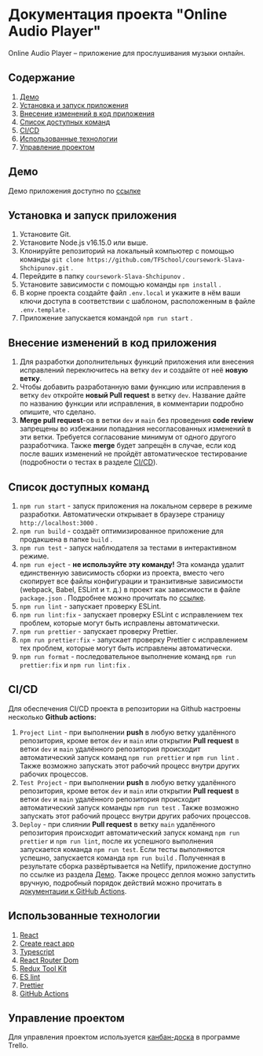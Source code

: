 # Документация проекта "Online Audio Player"

Online Audio Player – приложение для прослушивания музыки онлайн.

## Содержание

1. [Демо](#якорь_демо)
1. [Установка и запуск приложения](#якорь_установка_и_запуск_приложения)
1. [Внесение изменений в код приложения](#якорь_внесение_изменений_в_код_приложения)
1. [Список доступных команд](#якорь_список_доступных_команд)
1. [CI/CD](#якорь_cicd)
1. [Использованные технологии](#якорь_использованные_технологии)
1. [Управление проектом](#якорь_управление_проектом)

## Демо<a name="якорь_демо"></a>

Демо приложения доступно по [ссылке](https://tfs-online-audio-player.netlify.app/)

## Установка и запуск приложения<a name="якорь_установка_и_запуск_приложения"></a>

1. Установите Git.
1. Установите Node.js v16.15.0 или выше.
1. Клонируйте репозиторий на локальный компьютер с помощью команды `git clone https://github.com/TFSchool/coursework-Slava-Shchipunov.git` .
1. Перейдите в папку `coursework-Slava-Shchipunov` .
1. Установите зависимости с помощью команды `npm install` .
1. В корне проекта создайте файл `.env.local` и укажите в нём ваши ключи доступа в соответствии с шаблоном, расположенным в файле `.env.template` .
1. Приложение запускается командой `npm run start` .

## Внесение изменений в код приложения<a name="якорь_внесение_изменений_в_код_приложения"></a>

1. Для разработки дополнительных функций приложения или внесения исправлений переключитесь на ветку `dev` и создайте от неё **новую ветку**.
1. Чтобы добавить разработанную вами функцию или исправления в ветку `dev` откройте **новый Pull request** в ветку `dev`. Название дайте по названию функции или исправления, в комментарии подробно опишите, что сделано.
1. **Merge pull request**-ов в ветки `dev` и `main` без проведения **code review** запрещены во избежании попадания несогласованных изменений в эти ветки. Требуется согласование минимум от одного другого разработчика. Также **merge** будет запрещён в случае, если код после ваших изменений не пройдёт автоматическое тестирование (подробности о тестах в разделе [CI/CD](#якорь_cicd)).

## Список доступных команд<a name="якорь_список_доступных_команд"></a>

1. `npm run start` - запуск приложения на локальном сервере в режиме разработки. Автоматически открывает в браузере страницу `http://localhost:3000` .
1. `npm run build` - создаёт оптимизированное приложение для продакшена в папке `build` .
1. `npm run test` - запуск наблюдателя за тестами в интерактивном режиме.
1. `npm run eject` - **не используйте эту команду!** Эта команда удалит единственную зависимость сборки из проекта, вместо чего скопирует все файлы конфигурации и транзитивные зависимости (webpack, Babel, ESLint и т. д.) в проект как зависимости в файле `package.json` . Подробнее можно прочитать по [ссылке](https://create-react-app.dev/docs/available-scripts#npm-run-eject).
1. `npm run lint` - запускает проверку ESLint.
1. `npm run lint:fix` - запускает проверку ESLint с исправлением тех проблем, которые могут быть исправлены автоматически.
1. `npm run prettier` - запускает проверку Prettier.
1. `npm run prettier:fix` - запускает проверку Prettier с исправлением тех проблем, которые могут быть исправлены автоматически.
1. `npm run format` - последовательное выполнение команд `npm run prettier:fix` и `npm run lint:fix` .

## CI/CD<a name="якорь_cicd"></a>

Для обеспечения CI/CD проекта в репозитории на Github настроены несколько **Github actions:**

1. `Project Lint` - при выполнении **push** в любую ветку удалённого репозитория, кроме веток `dev` и `main` или открытии **Pull request** в ветки `dev` и `main` удалённого репозитория происходит автоматический запуск команд `npm run prettier` и `npm run lint` . Также возможно запускать этот рабочий процесс внутри других рабочих процессов.
1. `Test Project` - при выполнении **push** в любую ветку удалённого репозитория, кроме веток `dev` и `main` или открытии **Pull request** в ветки `dev` и `main` удалённого репозитория происходит автоматический запуск команды `npm run test` . Также возможно запускать этот рабочий процесс внутри других рабочих процессов.
1. `Deploy` - при слиянии **Pull request** в ветку `main` удалённого репозитория происходит автоматический запуск команд `npm run prettier` и `npm run lint`, после их успешного выполнения запускается команда `npm run test`. Если тесты выполняются успешно, запускается команда `npm run build` . Полученная в результате сборка развёртывается на Netlify, приложение доступно по ссылке из раздела [Демо](#якорь_демо). Также процесс деплоя можно запустить вручную, подробный порядок действий можно прочитать в [документации к GitHub Actions](https://docs.github.com/ru/actions/managing-workflow-runs/manually-running-a-workflow#running-a-workflow).

## Использованные технологии<a name="якорь_использованные_технологии"></a>

1. [React](https://reactjs.org)
1. [Create react app](https://create-react-app.dev)
1. [Typescript](https://typescriptlang.org)
1. [React Router Dom](https://reactrouter.com)
1. [Redux Tool Kit](https://redux-toolkit.js.org)
1. [ES lint](https://eslint.org)
1. [Prettier](https://prettier.io)
1. [GitHub Actions](https://docs.github.com/ru/actions)

## Управление проектом<a name="якорь_управление_проектом"></a>

Для управления проектом используется [канбан-доска](https://trello.com/invite/b/GI4g4mcw/ATTI92fa302f39fc038e0cf5437c7d7d9a392368B755/online-audio-player) в программе Trello.

